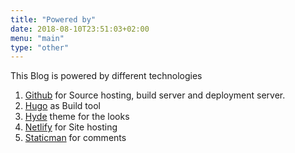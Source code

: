 ```yaml
---
title: "Powered by"
date: 2018-08-10T23:51:03+02:00
menu: "main"
type: "other"
---
```

This Blog is powered by different technologies

1. [Github](https://www.github.com) for Source hosting, build server and deployment server.
1. [Hugo](https://gohugo.io) as Build tool
1. [Hyde](https://github.com/spf13/hyde) theme for the looks
1. [Netlify](https://www.netlify.com) for Site hosting
1. [Staticman](https://staticman.net) for comments